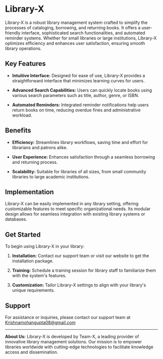 # Library-X

Library-X is a robust library management system crafted to simplify the processes of cataloging, borrowing, and returning books. It offers a user-friendly interface, sophisticated search functionalities, and automated reminder systems. Whether for small libraries or large institutions, Library-X optimizes efficiency and enhances user satisfaction, ensuring smooth library operations.

## Key Features

- **Intuitive Interface:** Designed for ease of use, Library-X provides a straightforward interface that minimizes learning curves for users.
  
- **Advanced Search Capabilities:** Users can quickly locate books using various search parameters such as title, author, genre, or ISBN.
  
- **Automated Reminders:** Integrated reminder notifications help users return books on time, reducing overdue fines and administrative workload.

## Benefits

- **Efficiency:** Streamlines library workflows, saving time and effort for librarians and patrons alike.
  
- **User Experience:** Enhances satisfaction through a seamless borrowing and returning process.
  
- **Scalability:** Suitable for libraries of all sizes, from small community libraries to large academic institutions.

## Implementation

Library-X can be easily implemented in any library setting, offering customizable features to meet specific organizational needs. Its modular design allows for seamless integration with existing library systems or databases.

## Get Started

To begin using Library-X in your library:

1. **Installation:** Contact our support team or visit our website to get the installation package.
   
2. **Training:** Schedule a training session for library staff to familiarize them with the system's features.
   
3. **Customization:** Tailor Library-X settings to align with your library's unique requirements.

## Support

For assistance or inquiries, please contact our support team at [Krishnamohangupta08@gmail.com](mailto:Krishnamohangupta08@gmail.com)

---

**About Us:** Library-X is developed by Team-X, a leading provider of innovative library management solutions. Our mission is to empower libraries worldwide with cutting-edge technologies to facilitate knowledge access and dissemination.
